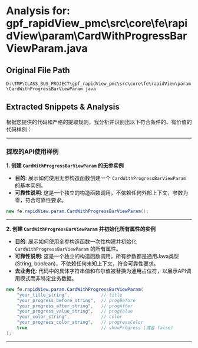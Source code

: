 # Analysis for: gpf_rapidView_pmc\src\core\fe\rapidView\param\CardWithProgressBarViewParam.java

## Original File Path
`D:\TMP\CLASS_BUS_PROJECT\gpf_rapidView_pmc\src\core\fe\rapidView\param\CardWithProgressBarViewParam.java`

## Extracted Snippets & Analysis
根据您提供的代码和严格的提取规则，我分析并识别出以下符合条件的、有价值的代码样例：

---

### 提取的API使用样例

**1. 创建 `CardWithProgressBarViewParam` 的无参实例**

*   **目的**: 展示如何使用无参构造函数创建一个 `CardWithProgressBarViewParam` 的基本实例。
*   **可靠性说明**: 这是一个独立的构造函数调用，不依赖任何外部上下文，参数为零，符合可靠性要求。

```java
new fe.rapidView.param.CardWithProgressBarViewParam();
```

---

**2. 创建 `CardWithProgressBarViewParam` 并初始化所有属性的实例**

*   **目的**: 展示如何使用全参构造函数一次性构建并初始化 `CardWithProgressBarViewParam` 的所有属性。
*   **可靠性说明**: 这是一个独立的构造函数调用，所有参数都是通用Java类型 (String, boolean)，不依赖任何未知上下文，符合可靠性要求。
*   **去业务化**: 代码中的具体字符串值和布尔值被替换为通用占位符，以展示API调用模式而非特定业务数据。

```java
new fe.rapidView.param.CardWithProgressBarViewParam(
    "your_title_string",            // title
    "your_progress_before_string",  // progBefore
    "your_progress_after_string",   // progAfter
    "your_progress_value_string",   // progValue
    "your_color_string",            // color
    "your_progress_color_string",   // progressColor
    true                            // showProgress (或者 false)
);
```

---